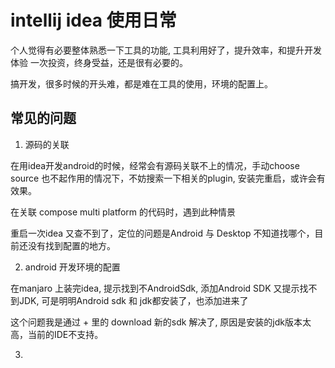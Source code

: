
# intellij idea 使用日常

个人觉得有必要整体熟悉一下工具的功能, 工具利用好了，提升效率，和提升开发体验
一次投资，终身受益，还是很有必要的。

搞开发，很多时候的开头难，都是难在工具的使用，环境的配置上。


## 常见的问题

1. 源码的关联

在用idea开发android的时候，经常会有源码关联不上的情况，手动choose source 也不起作用的情况下，不妨搜索一下相关的plugin, 安装完重启，或许会有效果。

在关联 compose multi platform 的代码时，遇到此种情景

重启一次idea 又查不到了，定位的问题是Android 与 Desktop 不知道找哪个，目前还没有找到配置的地方。

2. android 开发环境的配置

在manjaro 上装完idea, 提示找到不AndroidSdk, 添加Android SDK 又提示找不到JDK, 可是明明Android sdk 和 jdk都安装了，也添加进来了

这个问题我是通过 + 里的 download 新的sdk 解决了, 原因是安装的jdk版本太高，当前的IDE不支持。

3. 
